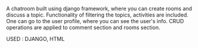 A chatroom built using django framework, where you can create rooms and discuss a topic. Functionality of filtering the topics, activities are included. One can go to the user profile, where you can see the user's info. CRUD operations are applied to comment section and rooms section.  

USED : DJANGO, HTML

